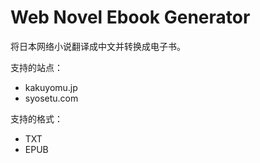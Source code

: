 # Web Novel Ebook Generator

将日本网络小说翻译成中文并转换成电子书。

支持的站点：

- kakuyomu.jp
- syosetu.com

支持的格式：

- TXT
- EPUB
